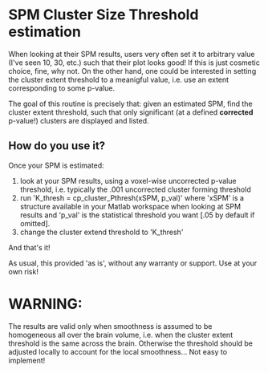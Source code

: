 # SPM Cluster Size Threshold estimation

When looking at their SPM results, users very often set it to arbitrary value (I've seen 10, 30, etc.) such that their plot looks good! If this is just cosmetic choice, fine, why not. On the other hand, one could be interested in setting the cluster extent threshold to a meanigful value, i.e. use an extent corresponding to some p-value.

The goal of this routine is precisely that: given an estimated SPM, find the cluster extent threshold, such that only significant (at a defined **corrected** p-value!) clusters are displayed and listed. 

## How do you use it?
Once your SPM is estimated:
  1. look at your SPM results, using a voxel-wise uncorrected p-value threshold, i.e. typically the .001 uncorrected cluster forming threshold
  2. run 'K_thresh = cp_cluster_Pthresh(xSPM, p_val)' where 'xSPM' is a structure available in your Matlab workspace when looking at SPM results and 'p_val' is the statistical threshold you want [.05 by default if omitted].
  3. change the cluster extend threshold to 'K_thresh'

And that's it!

As usual, this provided 'as is', without any warranty or support. Use at your own risk!

# WARNING:
The results are valid only when smoothness is assumed to be homogeneous all over the brain volume, i.e. when the cluster extent threshold is the same across the brain. Otherwise the threshold should be adjusted locally to account for the local smoothness... Not easy to implement!
